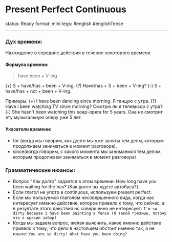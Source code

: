 # Present Perfect Continuous
status: Ready
format: mini
tegs: #english #englishTense 

---
### Дух времени: 
Нахождение в середине действия в течение некоторого времени.

#### Формула времени: 
> have been + V-ing

(+) S + have/has + been + V-ing.
(?) Have/has + S + been + V-ing?
(-) S + have/has + not + been + V-ing.

Примеры:
(+)  I have been dancing since morning. Я танцую с утра.
(?) Have i been watching TV since morning? Смотрю ли я телевизор с утра?
(-) She hasn't been watching this soap-opera for 5 years. Она не смотрит эту музыкальную оперу уже 5 лет.

#### Указатели времени:
- for (когда мы говорим, как долго мы уже заняты тем делм, которым продолжаем заниматься в момент разговора),
- since(когда говорим, с какого момента мы занимаемся тем делом, которым продолжаем заниматься в момент разговора)
 
### Грамматические нюансы: 
- Вопрос "Как долго" задается в этом времени: How long have you been waiting for the bus? (Как долго вы ждете автобуса?).
- Если глагол не употр в continuous, используем present perfect.
- Если мы пользуемся глаголом несовершенного вида, когда нас интересует именно действие, которое привело к тому, что сейчас, а в резултате этого действия нс совершенно не интересует: `I'm so dirty because i have been painting a fence (Я такой грязные, потому что я красил забор)`
- Когда мы задаем вопрос, желая выяснить, какое именно действие привело к тому, что дело в настоящем обстоит именно так, а не иначе: `You are so dirty! What have you been doing?`
